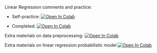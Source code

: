 Linear Regression comments and practice:
* Self-practice: [![Open In Colab](https://colab.research.google.com/assets/colab-badge.svg)](https://colab.research.google.com/github/girafe-ai/ml-course/blob/22f_made/week0_02_linear_reg/week0_02_linear_regression_and_sgd.ipynb)

* Completed: [![Open In Colab](https://colab.research.google.com/assets/colab-badge.svg)](https://colab.research.google.com/github/girafe-ai/ml-course/blob/22f_made/week0_02_linear_reg/week0_02_linear_regression_and_sgd__completed.ipynb)

Extra materials on data preprocessing:
[![Open In Colab](https://colab.research.google.com/assets/colab-badge.svg)](https://colab.research.google.com/github/girafe-ai/ml-course/blob/22f_made/week0_02_linear_reg/week02_extra_data_preprocessing_example_full.ipynb)

Extra materials on linear regression probabilistic model
[![Open In Colab](https://colab.research.google.com/assets/colab-badge.svg)](https://colab.research.google.com/github/girafe-ai/ml-course/blob/22f_made/week0_02_linear_reg/week02_extra_probabilistic_approach_and_multicollinearity.ipynb)
